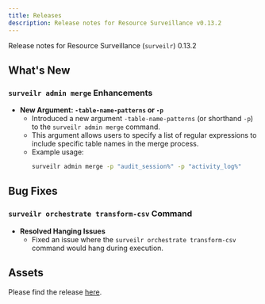 ```yaml
---
title: Releases
description: Release notes for Resource Surveillance v0.13.2
---
```


Release notes for Resource Surveillance (`surveilr`) 0.13.2

## What's New

### `surveilr admin merge` Enhancements

- **New Argument: `-table-name-patterns` or `-p`**
  - Introduced a new argument `-table-name-patterns` (or shorthand `-p`) to the `surveilr admin merge` command.
  - This argument allows users to specify a list of regular expressions to include specific table names in the merge process.
  - Example usage:
    ```bash
    surveilr admin merge -p "audit_session%" -p "activity_log%"
    ```
## Bug Fixes

### `surveilr orchestrate transform-csv` Command

- **Resolved Hanging Issues**
  - Fixed an issue where the `surveilr orchestrate transform-csv` command would hang during execution.


## Assets
Please find the release [here](https://github.com/opsfolio/releases.opsfolio.com/releases/tag/0.13.2).